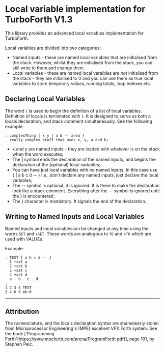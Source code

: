 # Local variable implementation for TurboForth V1.3
This library provides an advanced local variables implementation for TurboForth.

Local variables are divided into two categories:

* Named inputs - these are named local variables that are initialised from the stack. However, whilst they are initialised from the stack, you can still write to them and change them. 
* Local variables - these are named local varaibles are _not_ initialised from the stack - they are initialised to 0 and you can use them as true local variables to store temporary values, running totals, loop indexes etc.

## Declaring Local Variables

The word `{` is used to begin the definition of a list of local variables. Definition of locals is terminated with `}`. It is designed to serve as both a locals declaration, and stack comment simultaneously. See the following example:

```
: complexThing { x y | a b -- area }
  really complex stuff that uses x, y, a and b;
```

* x and y are named inputs - they are loaded with whatever is on the stack when the word executes;
* The | symbol ends the declaration of the named inputs, and begins the declaration of the (optional) local variables;
* You can have just local variables with no named inputs. In this case use { | a b c d -- } i.e., don't declare any named inputs, just declare the local variables;
* The -- symbol is optional, it is ignored. It is there to make the declaration look like a stack comment. Everything after the -- symbol is ignored until the } is encountered;
* The } character is mandatory. It signals the end of the declaration.

## Writing to Named Inputs and Local Variables

Named inputs and local variablescan be changed at any time using the words `SET` and `+SET`. These words are analogous to `TO` and `+TO` which are used with VALUEs.

Example:

```
: TEST { a b c d -- } 
  1 +set a
  2 +set b
  3 +set c
  4 +set d
  a . b . c . d .
;
1 2 3 4 TEST
2 4 6 8 ok:0
```

---

## Attribution

The nomenclature, and the locals declaration syntax are shamelessly stolen from Microprocessor Engineering's (MPE) excellent VFX Forth system. See the book ['Programming Forth'(https://www.mpeforth.com/arena/ProgramForth.pdf)], page 101, by Stephen Pelc. 
